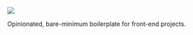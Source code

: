 [![][npmdevdeps-badge]][npmdevdeps-url]

[npmdevdeps-badge]: https://img.shields.io/david/dev/cwonrails/base-repo.svg?theme=shields.io
[npmdevdeps-url]: https://david-dm.org/cwonrails/base-repo#info=devDependencies

Opinionated, bare-minimum boilerplate for front-end projects.
